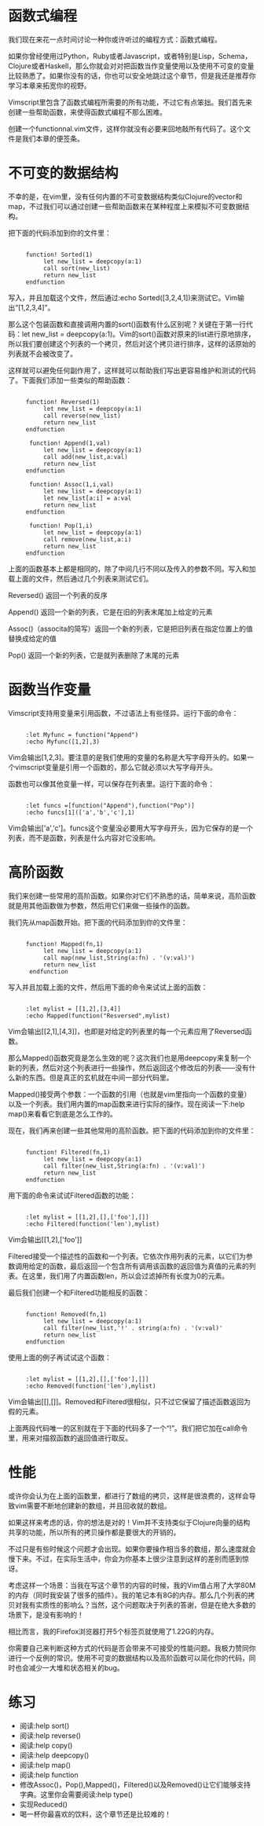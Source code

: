 # 函数式编程

我们现在来花一点时间讨论一种你或许听过的编程方式：函数式编程。

如果你曾经使用过Python，Ruby或者Javascript，或者特别是Lisp，Schema，Clojure或者Haskell，那么你就会对对把函数当作变量使用以及使用不可变的变量比较熟悉了。如果你没有的话，你也可以安全地跳过这个章节，但是我还是推荐你学习本章来拓宽你的视野。

Vimscript里包含了函数式编程所需要的所有功能，不过它有点笨拙。我们首先来创建一些帮助函数，来使得函数式编程不那么困难。

创建一个functionnal.vim文件，这样你就没有必要来回地敲所有代码了。这个文件是我们本章的便签条。

# 不可变的数据结构

不幸的是，在vim里，没有任何内置的不可变数据结构类似Clojure的vector和map，不过我们可以通过创建一些帮助函数来在某种程度上来模拟不可变数据结构。

把下面的代码添加到你的文件里：
<pre><code>
     function! Sorted(1)
          let new_list = deepcopy(a:1)
          call sort(new_list)
          return new_list
     endfunction
</code></pre>

写入，并且加载这个文件，然后通过:echo Sorted([3,2,4,1])来测试它。Vim输出“[1,2,3,4]”。

那么这个包装函数和直接调用内置的sort()函数有什么区别呢？关键在于第一行代码：let new_list = deepcopy(a:1)。Vim的sort()函数对原来的list进行原地排序，所以我们要创建这个列表的一个拷贝，然后对这个拷贝进行排序，这样的话原始的列表就不会被改变了。

这样就可以避免任何副作用了，这样就可以帮助我们写出更容易维护和测试的代码了。下面我们添加一些类似的帮助函数：
<pre><code>
     function! Reversed(1)
          let new_list = deepcopy(a:1)
          call reverse(new_list)
          return new_list
     endfunction

      function! Append(1,val)
          let new_list = deepcopy(a:1)
          call add(new_list,a:val)
          return new_list
     endfunction

      function! Assoc(1,i,val)
          let new_list = deepcopy(a:1)
          let new_list[a:i] = a:val
          return new_list
     endfunction

      function! Pop(1,i)
          let new_list = deepcopy(a:1)
          call remove(new_list,a:i)
          return new_list
     endfunction
</code></pre>

上面的函数基本上都是相同的，除了中间几行不同以及传入的参数不同。写入和加载上面的文件，然后通过几个列表来测试它们。

Reversed() 返回一个列表的反序
     
Append() 返回一个新的列表，它是在旧的列表末尾加上给定的元素

Assoc()（associta的简写）返回一个新的列表，它是把旧列表在指定位置上的值替换成给定的值

Pop()  返回一个新的列表，它是就列表删除了末尾的元素

# 函数当作变量

Vimscript支持用变量来引用函数，不过语法上有些怪异。运行下面的命令：
<pre><code>     
     :let Myfunc = function("Append")
     :echo Myfunc([1,2],3)
</code></pre>

Vim会输出[1,2,3]。要注意的是我们使用的变量的名称是大写字母开头的。如果一个vimscript变量是引用一个函数的，那么它就必须以大写字母开头。

函数也可以像其他变量一样，可以保存在列表里。运行下面的命令：
<pre><code>     
     :let funcs =[function("Append"),function("Pop")]
     :echo funcs[1](['a','b','c'],1)
</code></pre>

Vim会输出['a','c']。funcs这个变量没必要用大写字母开头，因为它保存的是一个列表，而不是函数，列表是什么内容对它没影响。

# 高阶函数

我们来创建一些常用的高阶函数。如果你对它们不熟悉的话，简单来说，高阶函数就是用其他函数做为参数，然后用它们来做一些操作的函数。

我们先从map函数开始。把下面的代码添加到你的文件里：
<pre><code>
     function! Mapped(fn,1)
          let new_list = deepcopy(a:1)
          call map(new_list,String(a:fn) . '(v:val)')
          return new_list
      endfunction
</code></pre>

写入并且加载上面的文件，然后用下面的命令来试试上面的函数：
<pre><code>     
     :let mylist = [[1,2],[3,4]]
     :echo Mapped(function("Resversed",mylist)
</code></pre>

Vim会输出[[2,1],[4,3]]，也即是对给定的列表里的每一个元素应用了Reversed函数。

那么Mapped()函数究竟是怎么生效的呢？这次我们也是用deepcopy来复制一个新的列表，然后对这个列表进行一些操作，然后返回这个修改后的列表——没有什么新的东西。但是真正的玄机就在中间一部分代码里。

Mapped()接受两个参数：一个函数的引用（也就是vim里指向一个函数的变量）以及一个列表。我们用内置的map函数来进行实际的操作。现在阅读一下:help map()来看看它到底是怎么工作的。

现在，我们再来创建一些其他常用的高阶函数。把下面的代码添加到你的文件里：
<pre><code>
     function! Filtered(fn,1)
          let new_list = deepcopy(a:1)
          call filter(new_list,String(a:fn) . '(v:val)')
          return new_list
     endfunction
</code></pre>

用下面的命令来试试Filtered函数的功能：
<pre><code>     
     :let mylist = [[1,2],[],['foo'],[]]
     :echo Filtered(function('len'),mylist)
</code></pre>

Vim会输出[[1,2],['foo']]

Filtered接受一个描述性的函数和一个列表。它依次作用列表的元素，以它们为参数调用给定的函数，最后返回一个包含所有调用该函数的返回值为真值的元素的列表。在这里，我们用了内置函数len，所以会过滤掉所有长度为0的元素。

最后我们创建一个和Filtered功能相反的函数：
<pre><code>
     function! Removed(fn,1)
          let new_list = deepcopy(a:1)
          call filter(new_list,'!' . string(a:fn) . '(v:val)'
          return new_list
     endfunction
</code></pre>

使用上面的例子再试试这个函数：
<pre><code>     
     :let mylist = [[1,2],[],['foo'],[]]
     :echo Removed(function('len'),mylist)
</code></pre>

Vim会输出[[],[]]。Removed和Filtered很相似，只不过它保留了描述函数返回为假的元素。

上面两段代码唯一的区别就在于下面的代码多了一个“!”。我们把它加在call命令里，用来对描叙函数的返回值进行取反。

# 性能

或许你会认为在上面的函数里，都进行了数组的拷贝，这样是很浪费的，这样会导致vim需要不断地创建新的数组，并且回收就的数组。

如果这样来考虑的话，你的想法是对的！Vim并不支持类似于Clojure向量的结构共享的功能，所以所有的拷贝操作都是要很大的开销的。

不过只是有些时候这个问题才会出现。如果你要操作相当多的数组，那么速度就会慢下来。不过，在实际生活中，你会为你基本上很少注意到这样的差别而感到惊讶。

考虑这样一个场景：当我在写这个章节的内容的时候，我的Vim值占用了大学80M的内存（同时我安装了很多的插件）。我的笔记本有8G的内存。那么几个列表的拷贝对我有实质性的影响么？当然，这个问题取决于列表的答谢，但是在绝大多数的场景下，是没有影响的！

相比而言，我的Firefox浏览器打开5个标签页就使用了1.22G的内存。

你需要自己来判断这种方式的代码是否会带来不可接受的性能问题。我极力赞同你进行一个反例的常识。使用不可变的数据结构以及高阶函数可以简化你的代码，同时也会减少一大堆和状态相关的bug。

# 练习

- 阅读:help sort()
- 阅读:help reverse()
- 阅读:help copy()
- 阅读:help deepcopy()
- 阅读:help map()
- 阅读:help function
- 修改Assoc()，Pop(),Mapped()，Filtered()以及Removed()让它们能够支持字典。这里你会需要阅读:help type()
- 实现Reduced()
- 喝一杯你最喜欢的饮料，这个章节还是比较难的！
